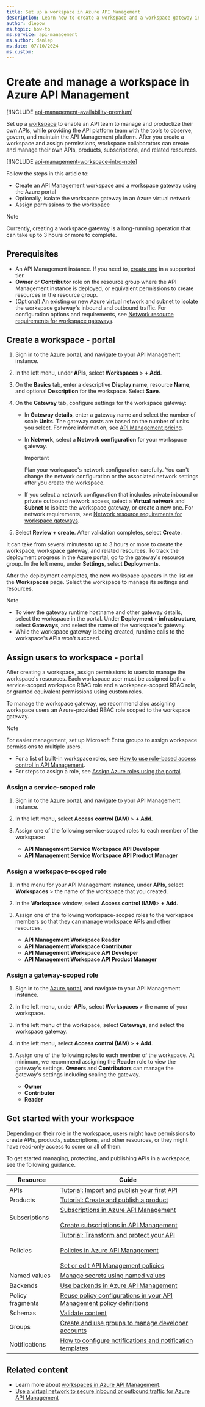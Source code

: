 ```yaml
---
title: Set up a workspace in Azure API Management
description: Learn how to create a workspace and a workspace gateway in Azure API Management. Workspaces allow decentralized API development teams to own and productize their own APIs.
author: dlepow
ms.topic: how-to
ms.service: api-management
ms.author: danlep
ms.date: 07/10/2024
ms.custom:
---
```


# Create and manage a workspace in Azure API Management

[!INCLUDE [api-management-availability-premium](../../includes/api-management-availability-premium.md)]

Set up a [workspace](workspaces-overview.md) to enable an API team to manage and productize their own APIs, while providing the API platform team with the tools to observe, govern, and maintain the API Management platform. After you create a workspace and assign permissions, workspace collaborators can create and manage their own APIs, products, subscriptions, and related resources.

[!INCLUDE [api-management-workspace-intro-note](../../includes/api-management-workspace-intro-note.md)]

Follow the steps in this article to:

* Create an API Management workspace and a workspace gateway using the Azure portal
* Optionally, isolate the workspace gateway in an Azure virtual network
* Assign permissions to the workspace

> [!NOTE]
> Currently, creating a workspace gateway is a long-running operation that can take up to 3 hours or more to complete. 

## Prerequisites

* An API Management instance. If you need to, [create one](get-started-create-service-instance.md) in a supported tier.
* **Owner** or **Contributor** role on the resource group where the API Management instance is deployed, or equivalent permissions to create resources in the resource group.
* (Optional) An existing or new Azure virtual network and subnet to isolate the workspace gateway's inbound and outbound traffic. For configuration options and requirements, see [Network resource requirements for workspace gateways](virtual-network-workspaces-resources.md).
    
## Create a workspace - portal

1. Sign in to the [Azure portal](https://portal.azure.com), and navigate to your API Management instance.

1. In the left menu, under **APIs**, select **Workspaces** > **+ Add**.

1. On the **Basics** tab, enter a descriptive **Display name**, resource **Name**, and optional **Description** for the workspace. Select **Save**.

1. On the **Gateway** tab, configure settings for the workspace gateway:

    * In **Gateway details**, enter a gateway name and select the number of scale **Units**. The gateway costs are based on the number of units you select. For more information, see [API Management pricing](https://aka.ms/apimpricing).

    * In **Network**, select a **Network configuration** for your workspace gateway. 

        > [!IMPORTANT]
        > Plan your workspace's network configuration carefully. You can't change the network configuration or the associated network settings after you create the workspace.

    * If you select a network configuration that includes private inbound or private outbound network access, select a **Virtual network** and **Subnet** to isolate the workspace gateway, or create a new one. For network requirements, see [Network resource requirements for workspace gateways](virtual-network-workspaces-resources.md).

1. Select **Review + create**. After validation completes, select **Create**.

It can take from several minutes to up to 3 hours or more to create the workspace, workspace gateway, and related resources. To track the deployment progress in the Azure portal, go to the gateway's resource group. In the left menu, under **Settings**, select **Deployments**.

After the deployment completes, the new workspace appears in the list on the **Workspaces** page. Select the workspace to manage its settings and resources.

> [!NOTE]
> * To view the gateway runtime hostname and other gateway details, select the workspace in the portal. Under **Deployment + infrastructure**, select **Gateways**, and select the name of the workspace's gateway.
> * While the workspace gateway is being created, runtime calls to the workspace's APIs won't succeed.

## Assign users to workspace - portal

After creating a workspace, assign permissions to users to manage the workspace's resources. Each workspace user must be assigned both a service-scoped workspace RBAC role and a workspace-scoped RBAC role, or granted equivalent permissions using custom roles. 

To manage the workspace gateway, we recommend also assigning workspace users an Azure-provided RBAC role scoped to the workspace gateway. 

> [!NOTE]
> For easier management, set up Microsoft Entra groups to assign workspace permissions to multiple users.
> 

* For a list of built-in workspace roles, see [How to use role-based access control in API Management](api-management-role-based-access-control.md).
* For steps to assign a role, see [Assign Azure roles using the portal](../role-based-access-control/role-assignments-portal.yml?tabs=current).


### Assign a service-scoped role

1. Sign in to the [Azure portal](https://portal.azure.com), and navigate to your API Management instance.

1. In the left menu, select **Access control (IAM)** > **+ Add**.

1. Assign one of the following service-scoped roles to each member of the workspace:

    * **API Management Service Workspace API Developer**
    * **API Management Service Workspace API Product Manager**

### Assign a workspace-scoped role

1. In the menu for your API Management instance, under **APIs**, select **Workspaces** > the name of the workspace that you created.
1. In the **Workspace** window, select **Access control (IAM)**> **+ Add**.
    
1. Assign one of the following workspace-scoped roles to the workspace members so that they can manage workspace APIs and other resources. 

    * **API Management Workspace Reader**
    * **API Management Workspace Contributor**
    * **API Management Workspace API Developer**
    * **API Management Workspace API Product Manager**

### Assign a gateway-scoped role

1. Sign in to the [Azure portal](https://portal.azure.com), and navigate to your API Management instance.

1. In the left menu, under **APIs**, select **Workspaces**  > the name of your workspace.

1. In the left menu of the workspace, select **Gateways**, and select the workspace gateway. 

1. In the left menu, select **Access control (IAM)** > **+ Add**.

1. Assign one of the following roles to each member of the workspace. At minimum, we recommend assigning the **Reader** role to view the gateway's settings. **Owners** and **Contributors** can manage the gateway's settings including scaling the gateway.
    
    * **Owner**
    * **Contributor**
    * **Reader** 

## Get started with your workspace

Depending on their role in the workspace, users might have permissions to create APIs, products, subscriptions, and other resources, or they might have read-only access to some or all of them.

To get started managing, protecting, and publishing APIs in a workspace, see the following guidance.


|Resource  |Guide  |
|---------|---------|
|APIs     |   [Tutorial: Import and publish your first API](import-and-publish.md)      |
|Products     |   [Tutorial: Create and publish a product](api-management-howto-add-products.md)      |
|Subscriptions     | [Subscriptions in Azure API Management](api-management-subscriptions.md)<br/><br/>[Create subscriptions in API Management](api-management-howto-create-subscriptions.md)        |
|Policies     |  [Tutorial: Transform and protect your API](transform-api.md)<br/><br/>[Policies in Azure API Management](api-management-howto-policies.md)<br/><br/>[Set or edit API Management policies](set-edit-policies.md)       |
|Named values     | [Manage secrets using named values](api-management-howto-properties.md)        |
| Backends | [Use backends in Azure API Management](backends.md) |
|Policy fragments     |  [Reuse policy configurations in your API Management policy definitions](policy-fragments.md)       |
| Schemas | [Validate content](validate-content-policy.md) |
| Groups | [Create and use groups to manage developer accounts](api-management-howto-create-groups.md)  |
| Notifications | [How to configure notifications and notification templates](api-management-howto-configure-notifications.md) | 


## Related content

* Learn more about [workspaces in Azure API Management](workspaces-overview.md).
* [Use a virtual network to secure inbound or outbound traffic for Azure API Management](virtual-network-concepts.md)